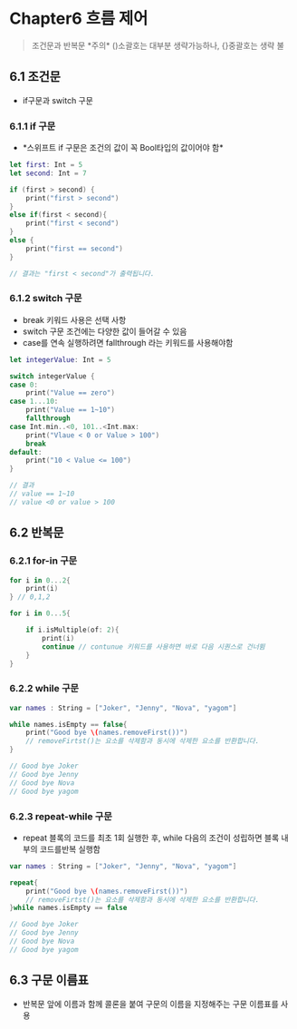# Chapter6 흐름 제어

>조건문과 반복문 \*주의\* ()소괄호는 대부분 생략가능하나, {}중괄호는 생략 불<br>

## 6.1 조건문

- if구문과 switch 구문

### 6.1.1 if 구문

- \*스위프트 if 구문은 조건의 값이 꼭 Bool타입의 값이어야 함\*

```swift
let first: Int = 5
let second: Int = 7

if (first > second) {
    print("first > second")
}
else if(first < second){
    print("first < second")
}
else {
    print("first == second")
} 

// 결과는 "first < second"가 출력됩니다.
```

### 6.1.2 switch 구문

- break 키워드 사용은 선택 사항
- switch 구문 조건에는 다양한 값이 들어갈 수 있음
- case를 연속 실행하려면 fallthrough 라는 키워드를 사용해야함

```swift
let integerValue: Int = 5

switch integerValue {
case 0:
    print("Value == zero")
case 1...10:
    print("Value == 1~10")
    fallthrough 
case Int.min..<0, 101..<Int.max:
    print("Vlaue < 0 or Value > 100")
    break
default:
    print("10 < Value <= 100") 
}

// 결과
// value == 1~10
// value <0 or value > 100
```

## 6.2 반복문

### 6.2.1 for-in 구문

```swift
for i in 0...2{
	print(i)
} // 0,1,2

for i in 0...5{

	if i.isMultiple(of: 2){
		print(i)
		continue // contunue 키워드를 사용하면 바로 다음 시퀀스로 건너뜀
	}
}
```

### 6.2.2 while 구문

```swift
var names : String = ["Joker", "Jenny", "Nova", "yagom"]

while names.isEmpty == false{
	print("Good bye \(names.removeFirst())")
	// removeFirtst()는 요소를 삭제함과 동시에 삭제한 요소를 반환합니다.
}

// Good bye Joker
// Good bye Jenny
// Good bye Nova
// Good bye yagom
```

### 6.2.3 repeat-while 구문

- repeat 블록의 코드를 최초 1회 실행한 후, while 다음의 조건이 성립하면 블록 내부의 코드를반복 실행함

```swift
var names : String = ["Joker", "Jenny", "Nova", "yagom"]

repeat{
	print("Good bye \(names.removeFirst())")
	// removeFirtst()는 요소를 삭제함과 동시에 삭제한 요소를 반환합니다.
}while names.isEmpty == false

// Good bye Joker
// Good bye Jenny
// Good bye Nova
// Good bye yagom
```

## 6.3 구문 이름표

- 반복문 앞에 이름과 함께 콜론을 붙여 구문의 이름을 지정해주는 구문 이름표를 사용